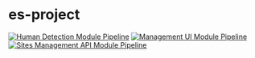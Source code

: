 # es-project

[![Human Detection Module Pipeline](https://github.com/eduardosantoshf/es-project/actions/workflows/human-detection.yaml/badge.svg)](https://github.com/eduardosantoshf/es-project/actions/workflows/human-detection.yaml)
[![Management UI Module Pipeline](https://github.com/eduardosantoshf/es-project/actions/workflows/management-ui.yaml/badge.svg)](https://github.com/eduardosantoshf/es-project/actions/workflows/management-ui.yaml)
[![Sites Management API Module Pipeline](https://github.com/eduardosantoshf/es-project/actions/workflows/sites-management-api.yaml/badge.svg)](https://github.com/eduardosantoshf/es-project/actions/workflows/sites-management-api.yaml)